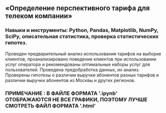 ## «Определение перспективного тарифа для телеком компании»



### Навыки и инструменты: Python, Pandas, Matplotlib, NumPy, SciPy, описательная статистика, проверка статистических гипотез.

Проведен предварительный анализ использования тарифов на выборке клиентов, проанализировано поведение клиентов при использовании услуг оператора и рекомендованы оптимальные наборы услуг для пользователей. Проведена предобработка данных, их анализ. Проверены гипотезы о различии выручки абонентов разных тарифов и различии выручки абонентов из Москвы и других регионов.

### ПРИМЕЧАНИЕ : В ФАЙЛЕ ФОРМАТА '.ipynb' ОТОБРАЖАЮТСЯ НЕ ВСЕ ГРАФИКИ, ПОЭТОМУ ЛУЧШЕ СМОТРЕТЬ ФАЙЛ ФОРМАТА '.html'
